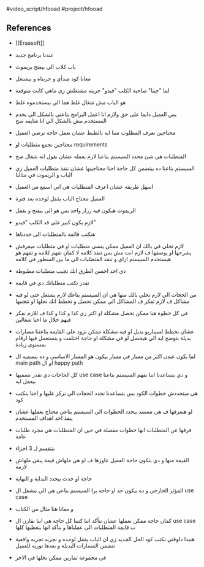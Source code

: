 #video_script/hfooad #project/hfooad 
## References

- [[Eraasoft]]
- عندنا برنامج جديد
- باب كلاب الي بيفتح بريموت
- معانا كود مبدأي و جربناه و بيشتغل
- لما "جينا" صاحبة الكلب "فيدو" جربته مشتغلش زي ماهي كانت متوقعة
- هو الباب مش شغال غلط هما الي بيستخدموه غلط
- بس العميل دايما على حق ولازم انا اعمل البرامج بتاعتي بالشكل الي يخدم المستخدم مش بالشكل الي انا شايفه صح
- محتاجين نعرف المطلوب مننا ايه بالظبط عشان نعمل حاجة ترضي العميل
- محتاجين نجمع متطلبات او requirements
- المتطلبات هي شئ محدد السيستم بتاعنا لازم يعمله عشان نقول انه شغال صح
- السيستم بتاعنا ده بيتضمن كل حاجة احنا محتاجينها عشان ننفذ متطلبات العميل زي الباب و الريموت في مثالنا
- اسهل طريقة عشان اعرف المتطلبات هي اني اسمع من العميل
- العميل محتاج الباب يقفل لوحده بعد فترة
- الريموت هيكون فيه زرار واحد بس هو الي بيفتح و يقفل
- لازم يكون كبير على قد الكلب "فيدو"
- هنكتب قائمة بالمتطلبات الي حددناها
- لازم تخلي في بالك ان العميل ممكن ينسى متطلبات او في متطلبات ميعرفش يشرحها او يوصفها ف لازم انت مش بس تنفذ كلامه لا كمان تفهم كلامه و تفهم هو هيستخدم السيستم ازاي و تنفذ المتطلبات الي ما بين السطور في كلامه
- دي احد احسن الطرق انك تجيب متطلبات مظبوطة
- تقدر تكتب متطلباتك دي في قايمة

- من الحجات الي لازم تخلي بالك منها هي ان السيستم بتاعك لازم يشتغل حتى لو فيه مشاكل ف لازم تفكر ف المشاكل الي ممكن تحصل و تخطط انك تحلها او تتجنبها
- في كل خطوة هنا ممكن تحصل مشكلة او اكتر زي كذا و كذا و كذا ف للازم نفكر فيهم خلال ما احنا شغالين
- عشان نخطط لسيناريو بديل او فيه مشكلة ممكن نزود على القايمة بتاعتنا مسارات بديلة بتوضح ايه الي هيحصل لو في مشكلة او حاجة اختلفت و بنستعمل فيها ارقام بمستوى زيادة
- لما يكون عندن اكتر من مسار في مسار بيكون هو المسار الاساسي و ده بنسميه ال main path او ال happy path
- كل الحاجات دي نقدر نسميها use case و دي بتساعدنا اننا نفهم السيستم بتاعنا بيعمل ايه
- هي مبتحددش خطوات الكود بس بتساعدنا نحدد الحجات الي نركز عليها و احنا بنكتب كود
- لو هنعرفها ف هي مستند بيحدد الخطوات الي السيستم بتاعي محتاج يعملها عشان ينفذ احد اهداف المستخدم
- فرقها عن المتطلبات انها خطوات مفصلة في حين ان المتطلبات هي مجرد طلبات عامة
- بتتقسم ل 3 اجزاء
- القيمة منها و دي بتكون حاجة العميل عاوزها ف لو هي ملهاش قيمة يبقى ملهاش لازمة
- حاجة او حدث بيحدد البداية و النهاية
- المؤثر الخارجي و ده بيكون حد او حاجة برا السيستم بتاعي هي الي بتشغل ال use case
- و معانا هنا مثال من الكتاب
- كمان حاجة ممكن نعملها عشان نتأكد اننا كتبنا كل حاجة هي اننا نقارن ال use case ب قايمة المتطلبات الي عملناها و نتأكد انها بتغطيها كلها

- هنبدا دلوقتي نكتب كود الحل الجديد زي ان الباب يقفل لوحده و نجربه تجربه واقعية تتضمن المسارات البديلة و بعدها نوريه للعميل
- في مجموعة تمارين ممكن نحلها في الاخر
